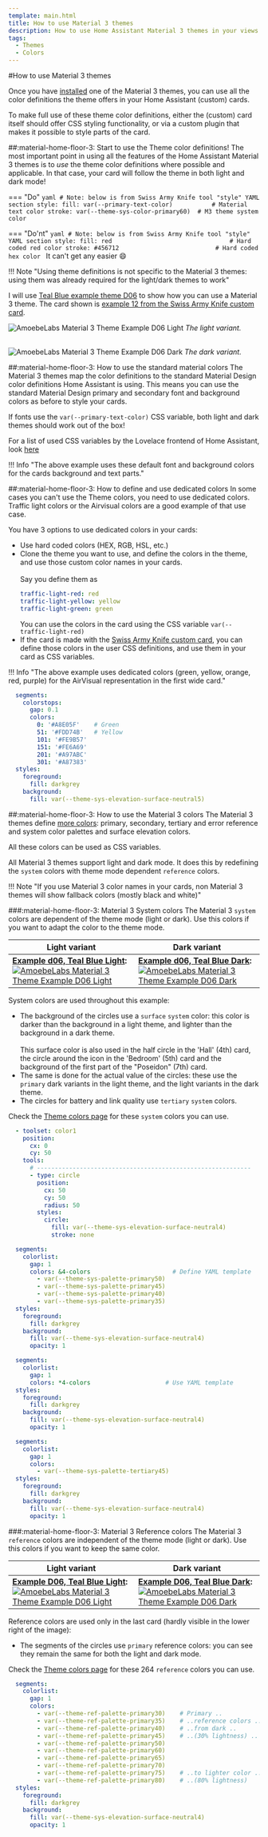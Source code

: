```yaml
---
template: main.html
title: How to use Material 3 themes
description: How to use Home Assistant Material 3 themes in your views and cards. Start by using the standard light and dark theme definitions, and extend this with specific colors.
tags:
  - Themes
  - Colors
---
```

<!--- 2022.05.11 Volgens seobility, 399 words. Advies is minimaal 800, al gaat 600 woorden ook al snel goed -->

#How to use Material 3 themes

Once you have [installed][Material 3 Theme Installation] one of the Material 3 themes, you can use all the color definitions the theme offers in your Home Assistant (custom) cards.

To make full use of these theme color definitions, either the (custom) card itself should offer CSS styling functionality, or via a custom plugin that makes it possible to style parts of the card. 

##:material-home-floor-3: Start to use the Theme color definitions!
The most important point in using all the features of the Home Assistant Material 3 themes is to _use_ the theme color definitions where possible and applicable. In that case, your card will follow the theme in both light and dark mode!

=== "Do"
    ```yaml
      # Note: below is from Swiss Army Knife tool "style" YAML section
      style:
        fill: var(--primary-text-color)           # Material text color
        stroke: var(--theme-sys-color-primary60)  # M3 theme system color
    ```

=== "Do'nt"
    ```yaml
      # Note: below is from Swiss Army Knife tool "style" YAML section
      style:
        fill: red                                 # Hard coded red color
        stroke: #456712                           # Hard coded hex color
    ```
It can't get any easier :smile:

!!! Note "Using theme definitions is not specific to the Material 3 themes: using them was already required for the light/dark themes to work"

I will use [Teal Blue example theme D06][example-d06-md] to show how you can use a Material 3 theme. The card shown is [example 12 from the Swiss Army Knife custom card][swiss-army-knife-documentation-example-12-url].

![AmoebeLabs Material 3 Theme Example D06 Light]
_The light variant._

<br>![AmoebeLabs Material 3 Theme Example D06 Dark]
_The dark variant._

##:material-home-floor-3: How to use the standard material colors
The Material 3 themes map the color definitions to the standard Material Design color definitions Home Assistant is using.
This means you can use the standard Material Design primary and secondary font and background colors as before to style your cards.

If fonts use the `var(--primary-text-color)` CSS variable, both light and dark themes should work out of the box!

For a list of used CSS variables by the Lovelace frontend of Home Assistant, look [here](https://github.com/home-assistant/frontend/blob/master/src/resources/ha-style.ts)

!!! Info "The above example uses these default font and background colors for the cards background and text parts."

##:material-home-floor-3: How to define and use dedicated colors
In some cases you can't use the Theme colors, you need to use dedicated colors. Traffic light colors or the Airvisual colors are a good example of that use case.

You have 3 options to use dedicated colors in your cards:

- Use hard coded colors (HEX, RGB, HSL, etc.)
- Clone the theme you want to use, and define the colors in the theme, and use those custom color names in your cards.
  <br><br>Say you define them as
  ```yaml
  traffic-light-red: red
  traffic-light-yellow: yellow
  traffic-light-green: green
  ```
  You can use the colors in the card using the CSS variable `var(--traffic-light-red)`
- If the card is made with the [Swiss Army Knife custom card][swiss-army-knife-documentation-url], you can define those colors in the user CSS definitions, and use them in your card as CSS variables. 

!!! Info "The above example uses dedicated colors (green, yellow, orange, red, purple) for the AirVisual representation in the first wide card."

```yaml linenums="1"  hl_lines="5-10" title="AirVisual color definitions for Swiss Army Knife segmented arc tool"
  segments:
    colorstops:
      gap: 0.1
      colors:
        0: '#A8E05F'    # Green
        51: '#FDD74B'   # Yellow
        101: '#FE9B57'
        151: '#FE6A69'
        201: '#A97ABC'
        301: '#A87383'
  styles:
    foreground:
      fill: darkgrey
    background:
      fill: var(--theme-sys-elevation-surface-neutral5)
```


##:material-home-floor-3: How to use the Material 3 colors
The Material 3 themes define [more colors][Material 3 Theme Color definitions]: primary, secondary, tertiary and error reference and system color palettes and surface elevation colors.

All these colors can be used as CSS variables.

All Material 3 themes support light and dark mode. It does this by redefining the `system` colors with theme mode dependent `reference` colors.

!!! Note "If you use Material 3 color names in your cards, non Material 3 themes will show fallback colors (mostly black and white)"

###:material-home-floor-3: Material 3 System colors
The Material 3 `system` colors are dependent of the theme mode (light or dark). Use this colors if you want to adapt the color to the theme mode.

| **Light variant** | **Dark variant**|
| ------------ | ---------------- |
| **[Example d06, Teal Blue Light][example-d06-md]:** [![AmoebeLabs Material 3 Theme Example D06 Light]][example-d06-md] | **[Example d06, Teal Blue Dark][example-d06-md]:** [![AmoebeLabs Material 3 Theme Example D06 Dark]][example-d06-md] |

System colors are used throughout this example:

- The background of the circles use a `surface` `system` color: this color is darker than the background in a light theme, and lighter than the background in a dark theme.
<br><br>This surface color is also used in the half circle in the 'Hall' (4th) card, the circle around the icon in the 'Bedroom' (5th) card and the background of the first part of the "Poseidon" (7th) card.
- The same is done for the actual value of the circles: these use the `primary` dark variants in the light theme, and the light variants in the dark theme.
- The circles for battery and link quality use `tertiary` `system` colors.


Check the [Theme colors page][ha-m3-theme-colors-url] for these `system` colors you can use.

```yaml linenums="1" hl_lines="14" title="System color example 'Hall' (4th) card for Swiss Army Knife circle tool (half circle in first column)"
  - toolset: color1
    position:
      cx: 0
      cy: 50
    tools:
      # ------------------------------------------------------------
      - type: circle
        position:
          cx: 50
          cy: 50
          radius: 50
        styles:
          circle:
            fill: var(--theme-sys-elevation-surface-neutral4)
            stroke: none
```

```yaml linenums="1"  hl_lines="4-8" title="Hestia color definitions for first Swiss Army Knife segmented arc tool"
  segments:
    colorlist:
      gap: 1
      colors: &4-colors                       # Define YAML template
        - var(--theme-sys-palette-primary50)
        - var(--theme-sys-palette-primary45)
        - var(--theme-sys-palette-primary40)
        - var(--theme-sys-palette-primary35)
  styles:
    foreground:
      fill: darkgrey
    background:
      fill: var(--theme-sys-elevation-surface-neutral4)
      opacity: 1
```

```yaml linenums="1"  hl_lines="4" title="Hestia color definitions re-using YAML template"
  segments:
    colorlist:
      gap: 1
      colors: *4-colors                     # Use YAML template
  styles:
    foreground:
      fill: darkgrey
    background:
      fill: var(--theme-sys-elevation-surface-neutral4)
      opacity: 1
```
```yaml linenums="1" hl_lines="5 10" title="System color battery example using tertiary foreground color and neutral background color"
  segments:
    colorlist:
      gap: 1
      colors:
        - var(--theme-sys-palette-tertiary45)
  styles:
    foreground:
      fill: darkgrey
    background:
      fill: var(--theme-sys-elevation-surface-neutral4)
      opacity: 1
```

###:material-home-floor-3: Material 3 Reference colors
The Material 3 `reference` colors are independent of the theme mode (light or dark). Use this colors if you want to keep the same color.

| **Light variant** | **Dark variant**|
| ------------ | ---------------- |
| **[Example D06, Teal Blue Light][example-d06-md]:** [![AmoebeLabs Material 3 Theme Example D06 Light]][example-d06-md] | **[Example D06, Teal Blue Dark][example-d06-md]:** [![AmoebeLabs Material 3 Theme Example D06 Dark]][example-d06-md] |

Reference colors are used only in the last card (hardly visible in the lower right of the image):

- The segments of the circles use `primary` reference colors: you can see they remain the same for both the light and dark mode.

Check the [Theme colors page][ha-m3-theme-colors-url] for these 264 `reference` colors you can use.

```yaml linenums="1" hl_lines="5-14" title="Reference color example 'Illuminance' card for Swiss Army Knife segmented arc tool"
  segments:
    colorlist:
      gap: 1
      colors:
        - var(--theme-ref-palette-primary30)    # Primary ..
        - var(--theme-ref-palette-primary35)    # ..reference colors ..
        - var(--theme-ref-palette-primary40)    # ..from dark ..
        - var(--theme-ref-palette-primary45)    # ..(30% lightness) ..
        - var(--theme-ref-palette-primary50)
        - var(--theme-ref-palette-primary60)
        - var(--theme-ref-palette-primary65)
        - var(--theme-ref-palette-primary70)
        - var(--theme-ref-palette-primary75)    # ..to lighter color ..
        - var(--theme-ref-palette-primary80)    # ..(80% lightness)
  styles:
    foreground:
      fill: darkgrey
    background:
      fill: var(--theme-sys-elevation-surface-neutral4)
      opacity: 1
```

<!--- References to external sites... -->

[swiss-army-knife-documentation-url]: https://swiss-army-knife.docs.amoebelabs.com/
[swiss-army-knife-documentation-example-12-url]: https://swiss-army-knife.docs.amoebelabs.com/examples/example-12/

<!--- Internal References... -->
[ha-m3-theme-colors-url]: ../../basics/ha-m3-theme-colors/
[example-d06-md]: ../examples/example-theme-d06-tealblue.md
[Material 3 Theme Color definitions]: ../../basics/ha-m3-theme-colors/
[Material 3 Theme Installation]: ../../start/installation/

<!--- References to pictures... -->

[AmoebeLabs Material 3 Theme Example D06 Light]: ../assets/screenshots/m3-example-d06-light.png
[AmoebeLabs Material 3 Theme Example D06 Dark]: ../assets/screenshots/m3-example-d06-dark.png